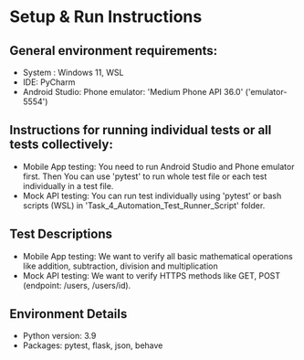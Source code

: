 # Setup & Run Instructions

## General environment requirements: 
- System : Windows 11, WSL
- IDE: PyCharm
- Android Studio: Phone emulator: 'Medium Phone API 36.0' ('emulator-5554')

## Instructions for running individual tests or all tests collectively:
- Mobile App testing: You need to run Android Studio and Phone emulator first. Then You can use
'pytest' to run whole test file or each test individually in a test file.
- Mock API testing: You can run test individually using 'pytest' or bash scripts (WSL) in 'Task_4_Automation_Test_Runner_Script' 
folder.

## Test Descriptions
- Mobile App testing: We want to verify all basic mathematical operations like addition, subtraction,
division and multiplication
- Mock API testing: We want to verify HTTPS methods like GET, POST (endpoint: /users, /users/id).

## Environment Details
- Python version: 3.9
- Packages: pytest, flask, json, behave
